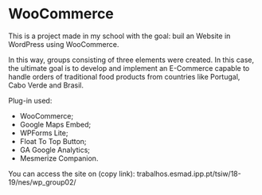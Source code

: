 # WooCommerce
This is a project made in my school with the goal: buil an Website in WordPress using WooCommerce.

In this way, groups consisting of three elements were created. In this case, the ultimate goal is to develop and implement an E-Commerce
capable to handle orders of traditional food products from countries like Portugal, Cabo Verde and Brasil.

Plug-in used:
- WooCommerce;
- Google Maps Embed;
- WPForms Lite;
- Float To Top Button;
- GA Google Analytics;
- Mesmerize Companion.


You can access the site on (copy link): trabalhos.esmad.ipp.pt/tsiw/18-19/nes/wp_group02/
